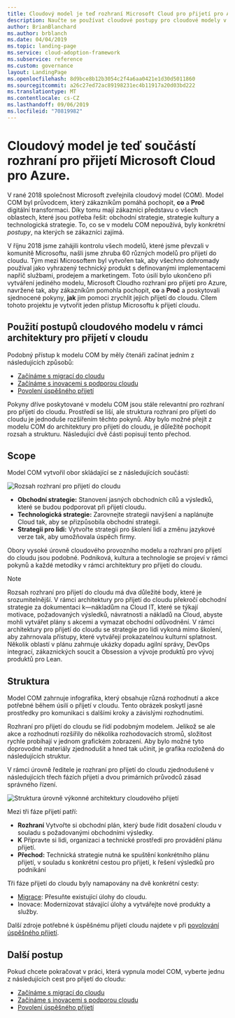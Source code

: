 ```yaml
---
title: Cloudový model je teď rozhraní Microsoft Cloud pro přijetí pro Azure.
description: Naučte se používat cloudové postupy pro cloudové modely v rámci architektury pro přijetí do cloudu.
author: BrianBlanchard
ms.author: brblanch
ms.date: 04/04/2019
ms.topic: landing-page
ms.service: cloud-adoption-framework
ms.subservice: reference
ms.custom: governance
layout: LandingPage
ms.openlocfilehash: 8d9bce8b12b3054c2f4a6aa0421e1d30d5011860
ms.sourcegitcommit: a26c27ed72ac89198231ec4b11917a20d03bd222
ms.translationtype: MT
ms.contentlocale: cs-CZ
ms.lasthandoff: 09/06/2019
ms.locfileid: "70819982"
---
```

# <a name="cloud-operating-model-is-now-part-of-the-microsoft-cloud-adoption-framework-for-azure"></a>Cloudový model je teď součástí rozhraní pro přijetí Microsoft Cloud pro Azure.

V rané 2018 společnost Microsoft zveřejnila cloudový model (COM). Model COM byl průvodcem, který zákazníkům pomáhá pochopit, **co** a **Proč** digitální transformaci. Díky tomu mají zákazníci představu o všech oblastech, které jsou potřeba řešit: obchodní strategie, strategie kultury a technologická strategie. To, co se v modelu COM nepoužívá, byly konkrétní _postupy_, na kterých se zákazníci zajímá.

V říjnu 2018 jsme zahájili kontrolu všech modelů, které jsme převzali v komunitě Microsoftu, našli jsme zhruba 60 různých modelů pro přijetí do cloudu. Tým mezi Microsoftem byl vytvořen tak, aby všechno dohromady používal jako vyhrazený technický produkt s definovanými implementacemi napříč službami, prodejem a marketingem. Toto úsilí bylo ukončeno při vytváření jediného modelu, Microsoft Cloudho rozhraní pro přijetí pro Azure, navržené tak, aby zákazníkům pomohla pochopit, **co** a **Proč** a poskytovali sjednocené pokyny, **jak** jim pomoci zrychlit jejich přijetí do cloudu. Cílem tohoto projektu je vytvořit jeden přístup Microsoftu k přijetí cloudu.

## <a name="using-cloud-operating-model-practices-within-the-cloud-adoption-framework"></a>Použití postupů cloudového modelu v rámci architektury pro přijetí v cloudu

Podobný přístup k modelu COM by měly čtenáři začínat jedním z následujících způsobů:

- [Začínáme s migrací do cloudu](../getting-started/migrate.md)
- [Začínáme s inovacemi s podporou cloudu](../getting-started/innovate.md)
- [Povolení úspěšného přijetí](../getting-started/enable.md)

Pokyny dříve poskytované v modelu COM jsou stále relevantní pro rozhraní pro přijetí do cloudu. Prostředí se liší, ale struktura rozhraní pro přijetí do cloudu je jednoduše rozšířením těchto pokynů. Aby bylo možné přejít z modelu COM do architektury pro přijetí do cloudu, je důležité pochopit rozsah a strukturu. Následující dvě části popisují tento přechod.

## <a name="scope"></a>Scope

Model COM vytvořil obor skládající se z následujících součástí:

![Rozsah rozhraní pro přijetí do cloudu](../_images/caf-scope.png)

- **Obchodní strategie:** Stanovení jasných obchodních cílů a výsledků, které se budou podporovat při přijetí cloudu.
- **Technologická strategie:** Zarovnejte strategii navýšení a naplánujte Cloud tak, aby se přizpůsobila obchodní strategii.
- **Strategii pro lidi:** Vytvořte strategii pro školení lidí a změnu jazykové verze tak, aby umožňovala úspěch firmy.

Obory vysoké úrovně cloudového provozního modelu a rozhraní pro přijetí do cloudu jsou podobné. Podniková, kultura a technologie se projeví v rámci pokynů a každé metodiky v rámci architektury pro přijetí do cloudu.

> [!NOTE]
> Rozsah rozhraní pro přijetí do cloudu má dva důležité body, které je srozumitelnější. V rámci architektury pro přijetí do cloudu překročí obchodní strategie za dokumentaci k&mdash;nákladům na Cloud IT, které se týkají motivace, požadovaných výsledků, návratnosti a nákladů na Cloud, abyste mohli vytvářet plány s akcemi a vymazat obchodní odůvodnění. V rámci architektury pro přijetí do cloudu se strategie pro lidi vykoná mimo školení, aby zahrnovala přístupy, které vytvářejí prokazatelnou kulturní splatnost. Několik oblastí v plánu zahrnuje ukázky dopadu agilní správy, DevOps integrací, zákaznických soucit a Obsession a vývoje produktů pro vývoj produktů pro Lean.

## <a name="structure"></a>Struktura

Model COM zahrnuje infografika, který obsahuje různá rozhodnutí a akce potřebné během úsilí o přijetí v cloudu. Tento obrázek poskytl jasné prostředky pro komunikaci s dalšími kroky a závislými rozhodnutími.

Rozhraní pro přijetí do cloudu se řídí podobným modelem. Jelikož se ale akce a rozhodnutí rozšířily do několika rozhodovacích stromů, složitost rychle probíhají v jednom grafickém zobrazení. Aby bylo možné tyto doprovodné materiály zjednodušit a hned tak učinit, je grafika rozložená do následujících struktur.

V rámci úrovně ředitele je rozhraní pro přijetí do cloudu zjednodušené v následujících třech fázích přijetí a dvou primárních průvodců zásad správného řízení.

![Struktura úrovně výkonné architektury cloudového přijetí](../_images/caf-structure.png)

Mezi tři fáze přijetí patří:

- **Rozhraní** Vytvořte si obchodní plán, který bude řídit dosažení cloudu v souladu s požadovanými obchodními výsledky.
- **K** Připravte si lidi, organizaci a technické prostředí pro provádění plánu přijetí.
- **Přechod:** Technická strategie nutná ke spuštění konkrétního plánu přijetí, v souladu s konkrétní cestou pro přijetí, k řešení výsledků pro podnikání

Tři fáze přijetí do cloudu byly namapovány na dvě konkrétní cesty:

- [Migrace](../getting-started/migrate.md): Přesuňte existující úlohy do cloudu.
- [](../getting-started/innovate.md)Inovace: Modernizovat stávající úlohy a vytvářejte nové produkty a služby.

Další zdroje potřebné k úspěšnému přijetí cloudu najdete v při [povolování úspěšného přijetí](../getting-started/enable.md).

## <a name="next-steps"></a>Další postup

Pokud chcete pokračovat v práci, která vypnula model COM, vyberte jednu z následujících cest pro přijetí do cloudu:

- [Začínáme s migrací do cloudu](../getting-started/migrate.md)
- [Začínáme s inovacemi s podporou cloudu](../getting-started/innovate.md)
- [Povolení úspěšného přijetí](../getting-started/enable.md)

